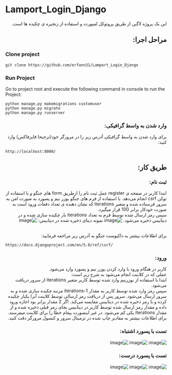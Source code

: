 # Lamport_Login_Django

<div dir="rtl">
این یک پروژه لاگین از طریق پروتوکل لمپورت و استفاده از زنجیره ی چکیده ها است.
</div>
<div dir="rtl">

## مراحل اجرا:

</div>

### Clone project

```
git clone https://github.com/erfann31/Lamport_Login_Django
```

### Run Project

Go to project root and execute the following command in console to run the Project:

```
python manage.py makemigrations customuser
python manage.py migrate
python manage.py runserver
```

<div dir="rtl">

### وارد شدن به واسط گرافیکی:

برای وارد شدن به واسط گرافیکی آدرس زیر را در مرورگر خود(ترجیحا فایرفاکس) وارد کنید:
</div>

```
http://localhost:8000/
```
<div dir="rtl">

## طریق کار:

### ثبت نام:

ابتدا کاربر در صفحه ی register عمل ثبت نام را ازطریق form های جنگو و با استفاده از توکن csrf انجام می‌دهد. با استفاده از فرم های جنگو یوزر نیم و پسورد به صورت امن به سرور فرستاده شده و متغیر iterations که نشان دهنده ی تعداد دفعات ورود است به صورت خودکار برابر 100 قرار میگیرد.<br>
سپس رمز ارسال شده توسط فرم به تعداد iterations بار چکیده سازی شده و در دیتابیس ذخیره می‌شود.
![image](https://github.com/erfann31/Lamport_Login_Django/assets/75057732/5347d6bf-6422-4423-8b09-614d2f1e497c)
نمونه دیتای ذخیره شده در دیتابیس:
![image](https://github.com/erfann31/Lamport_Login_Django/assets/75057732/02c07dc8-ded4-4c39-a75f-7a17ba45929e)

<br>برای اطلاعات بیشتر به داکیومنت جنگو به آدرس زیر مراجعه فرمایید:
</div>

```
https://docs.djangoproject.com/en/5.0/ref/csrf/
```
<div dir="rtl">

### ورود:

کاربر در هنگام ورود با وارد کردن یوزر نیم و پسورد وارد می‌شود. <br>
عملی که در کلاینت انجام می‌شود به شرح زیر است:<br>
ابتدا با استفاده از یوزرنیم وارد شده توسط کاربر متغیر iterations از سرور دریافت می‌شود. <br>
سپس رمز وارد شده توسط کاربر به مقدار iterations-1 مرتبه چکیده سازی شده و به سرور ارسال می‌شود. سرور پس از دریافت رمز ارسالی توسط کلاینت آنرا یکبار چکیده کرده و با رمز ذخیره شده در دیتابیس مقایسه می‌کند. اگر 2 مقدار برابر بود اجازه ورود داده و مقدار رمز ارسال شده توسط کاربر در دیتابیس بجای رمز قبلی
ذخیره شده و از مقدار iterations یکی کم می‌شود. در غیر اینصورت پیغام خطا را برای کلاینت میفرستد.<br>
برای اطلاعات بیشتر به مقادیر چاپ شده در ترمینال سرور و کنسول مرورگر دقت کنید.
### تست با پسورد اشتباه:
![image](https://github.com/erfann31/Lamport_Login_Django/assets/75057732/21d432b3-70ae-45df-957e-65abee9ab412)
![image](https://github.com/erfann31/Lamport_Login_Django/assets/75057732/4903d7f8-d7e4-414c-b6c4-d6cdf0624e44)
![image](https://github.com/erfann31/Lamport_Login_Django/assets/75057732/104ef1b3-160b-4406-a0fd-98a3c5efa4d2)
### تست با پسورد درست:
![image](https://github.com/erfann31/Lamport_Login_Django/assets/75057732/4baab7da-4928-4e6e-8eb4-fdfec5f758db)
![image](https://github.com/erfann31/Lamport_Login_Django/assets/75057732/6222f7af-00ac-4068-9cf3-28e666ce7097)
![image](https://github.com/erfann31/Lamport_Login_Django/assets/75057732/b775ce66-93bc-4a6f-b42f-5d8ba5b02dc9)


</div>
